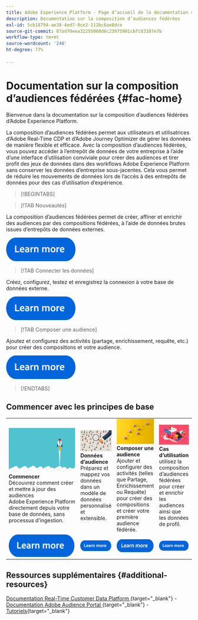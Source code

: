 ```yaml
---
title: Adobe Experience Platform - Page d’accueil de la documentation sur la composition d’audiences fédérées
description: Documentation sur la composition d’audiences fédérées
exl-id: 5cb18794-ae38-4ed7-9ce2-112bc6ae8dce
source-git-commit: 87ad70eea32255060d6c23075901cbfc83107e7b
workflow-type: tm+mt
source-wordcount: '248'
ht-degree: 77%

---
```


# Documentation sur la composition d’audiences fédérées  {#fac-home}

Bienvenue dans la documentation sur la composition d’audiences fédérées d’Adobe Experience Platform.

La composition d’audiences fédérées permet aux utilisateurs et utilisatrices d’Adobe Real-Time CDP et d’Adobe Journey Optimizer de gérer les données de manière flexible et efficace. Avec la composition d’audiences fédérées, vous pouvez accéder à l’entrepôt de données de votre entreprise à l’aide d’une interface d’utilisation conviviale pour créer des audiences et tirer profit des jeux de données dans des workflows Adobe Experience Platform sans conserver les données d’entreprise sous-jacentes. Cela vous permet de réduire les mouvements de données lors de l’accès à des entrepôts de données pour des cas d’utilisation d’expérience.

>[!BEGINTABS]

>[!TAB Nouveautés]

La composition d’audiences fédérées permet de créer, affiner et enrichir des audiences par des compositions fédérées, à l’aide de données brutes issues d’entrepôts de données externes.

[![Image](assets/learn-more-button.svg)](start/release-notes.md)

>[!TAB Connecter les données]

Créez, configurez, testez et enregistrez la connexion à votre base de données externe.

[![Image](assets/learn-more-button.svg)](connections/federated-db.md)

>[!TAB Composer une audience]

Ajoutez et configurez des activités (partage, enrichissement, requête, etc.) pour créer des compositions et votre audience.

[![image](assets/learn-more-button.svg)](compositions/gs-compositions.md)

>[!ENDTABS]

## Commencer avec les principes de base

<table style="table-layout:fixed">
  <tr style="border: 0;">
    <td>
    <a href="start/get-started.md"><img src="assets/do-not-localize/start-quick.png"></a>
    <div><strong>Commencer</strong><br/>Découvrez comment créer et mettre à jour des audiences Adobe Experience Platform directement depuis votre base de données, sans processus d’ingestion.
    </div>
    </td>
    <td>
    <a href="data-management/gs-models.md"><img src="assets/do-not-localize/start-profiles.png"></a>
    <div><strong>Données d’audience</strong><br/>Préparez et mappez vos données dans un modèle de données personnalisé et extensible.
    </div>
    </td>
    <td>
    <a href="compositions/gs-compositions.md"><img src="assets/do-not-localize/start-journey.jpeg"></a>
    <div><strong>Composer une audience</strong><br/>Ajouter et configurer des activités (telles que Partage, Enrichissement ou Requête) pour créer des compositions et créer votre première audience fédérée.
    </div>
    </td>
    <td>
    <a href="start/get-started.md#use-cases"><img src="assets/do-not-localize/start-use-cases.png"></a>
    <div><strong>Cas d’utilisation</strong><br/>utilisez la composition d’audiences fédérées pour créer et enrichir les audiences ainsi que les données de profil.
    </div>
    </td>
    <td>
    <a href="start/faq.md"><img src="assets/do-not-localize/start-faq.png"></a>
    <div><strong>FAQ</strong><br/>Questions fréquentes sur la composition d’audiences fédérées.</div>
    </td>
  </tr>
  <tr style="border: 0;">
    <td><a href="start/get-started.md"><img src="assets/learn-more-button.svg"></a></td>
    <td><a href="data-management/gs-models.md"><img src="assets/learn-more-button.svg"></a></td>
    <td><a href="compositions/gs-compositions.md"><img src="assets/learn-more-button.svg"></a></td>
    <td><a href="start/get-started.md#use-cases"><img src="assets/learn-more-button.svg"></a></td>
    <td><a href="start/faq.md"><img src="assets/learn-more-button.svg"></a></td>
    </tr>
</table>

## Ressources supplémentaires  {#additional-resources}

[Documentation Real-Time Customer Data Platform ](https://experienceleague.adobe.com/fr/docs/experience-platform/rtcdp/home){target="_blank"} - [Documentation Adobe Audience Portal ](https://experienceleague.adobe.com/fr/docs/experience-platform/segmentation/ui/audience-dashboard){target="_blank"} - [Tutoriels](https://experienceleague.adobe.com/fr/docs/platform-learn/tutorials/audiences/introduction-to-audience-portal-and-composition){target="_blank"}
